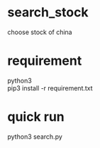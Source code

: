 # search_stock
choose stock of china

# requirement
python3  
pip3 install -r requirement.txt 

# quick run
python3 search.py

